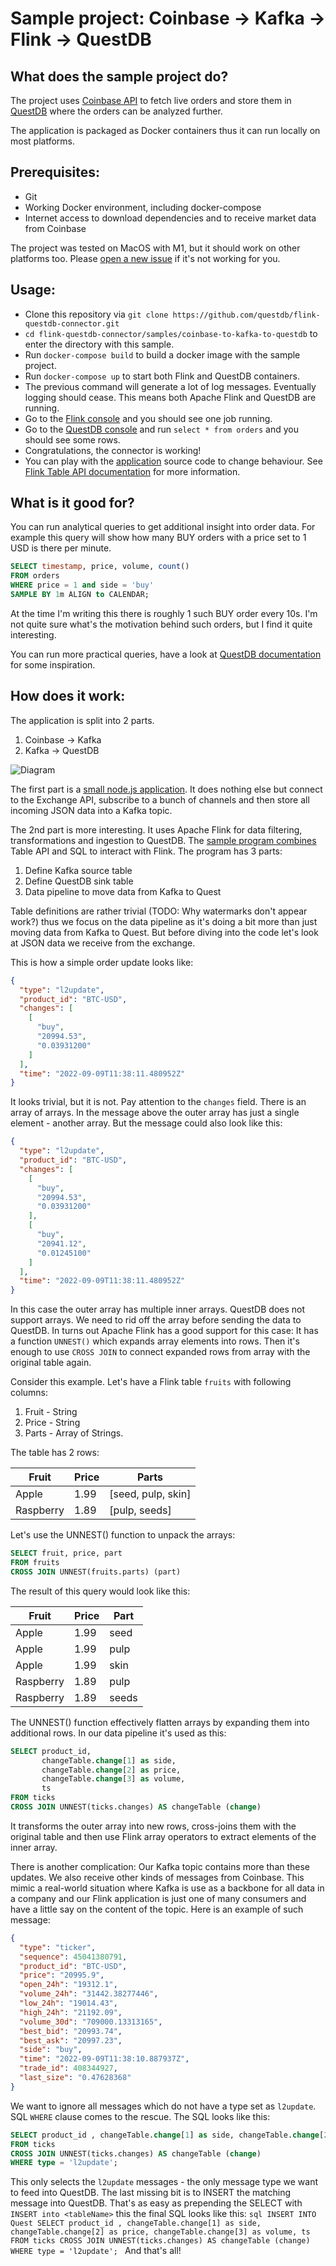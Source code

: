 # Sample project: Coinbase -> Kafka -> Flink -> QuestDB 
## What does the sample project do?
The project uses [Coinbase API](https://docs.cloud.coinbase.com/exchange/docs/websocket-overview) to fetch live orders and store them in [QuestDB](https://questdb.io/) where the orders can be analyzed further. 

The application is packaged as Docker containers thus it can run locally on most platforms.

## Prerequisites:
- Git
- Working Docker environment, including docker-compose
- Internet access to download dependencies and to receive market data from Coinbase

The project was tested on MacOS with M1, but it should work on other platforms too. Please [open a new issue](https://github.com/questdb/flink-questdb-connector/issues/new) if it's not working for you.

## Usage:
- Clone this repository via `git clone https://github.com/questdb/flink-questdb-connector.git`
- `cd flink-questdb-connector/samples/coinbase-to-kafka-to-questdb` to enter the directory with this sample.
- Run `docker-compose build` to build a docker image with the sample project.
- Run `docker-compose up` to start both Flink and QuestDB containers.
- The previous command will generate a lot of log messages. Eventually logging should cease. This means both Apache Flink and QuestDB are running.
- Go to the [Flink console](http://localhost:8082/#/job/running) and you should see one job running.
- Go to the [QuestDB console](http://localhost:19000) and run `select * from orders` and you should see some rows.
- Congratulations, the connector is working!
- You can play with the [application](src/main/java/org/questdb/flink/KafkaToQuestDB.java) source code to change behaviour. See [Flink Table API documentation](https://nightlies.apache.org/flink/flink-docs-release-1.15/docs/dev/table/tableapi/) for more information. 

## What is it good for?
You can run analytical queries to get additional insight into order data. 
For example this query will show how many BUY orders with a price set to 1 USD is there per minute.
```sql
SELECT timestamp, price, volume, count() 
FROM orders
WHERE price = 1 and side = 'buy'
SAMPLE BY 1m ALIGN to CALENDAR;
```
At the time I'm writing this there is roughly 1 such BUY order every 10s. I'm not quite sure what's
the motivation behind such orders, but I find it quite interesting.

You can run more practical queries, have a look at [QuestDB documentation](https://questdb.io/docs/concept/sql-execution-order) for some inspiration.

## How does it work:
The application is split into 2 parts.
1. Coinbase -> Kafka
2. Kafka -> QuestDB


![Diagram](diagram.png)

The first part is a [small node.js application](../producer/index.js). It does nothing else but connect to the Exchange API, subscribe to a bunch of channels and then store all incoming JSON data into a Kafka topic.

The 2nd part is more interesting. It uses Apache Flink for data filtering, transformations and ingestion to QuestDB. The [sample program combines](src/main/java/org/questdb/flink/KafkaToQuestDB.java) Table API and SQL to interact with Flink. The program has 3 parts:
1. Define Kafka source table
2. Define QuestDB sink table
3. Data pipeline to move data from Kafka to Quest

Table definitions are rather trivial (TODO: Why watermarks don't appear work?) thus we focus on the data pipeline as it's doing
a bit more than just moving data from Kafka to Quest. But before diving into the code let's look at JSON data we receive
from the exchange.

This is how a simple order update looks like:
```json
{
  "type": "l2update",
  "product_id": "BTC-USD",
  "changes": [
    [
      "buy",
      "20994.53",
      "0.03931200"
    ]
  ],
  "time": "2022-09-09T11:38:11.480952Z"
}
```
It looks trivial, but it is not. Pay attention to the `changes` field. There is an array of arrays. In the message above the outer array has just a single element - another array. But the message could also look like this:
```json
{
  "type": "l2update",
  "product_id": "BTC-USD",
  "changes": [
    [
      "buy",
      "20994.53",
      "0.03931200"
    ],
    [
      "buy",
      "20941.12",
      "0.01245100"
    ]
  ],
  "time": "2022-09-09T11:38:11.480952Z"
}
```
In this case the outer array has multiple inner arrays. QuestDB does not support arrays. We need to rid off the array before sending the data to QuestDB. In turns out Apache Flink has a good support for this case: It has a function `UNNEST()` which expands array elements into rows. Then it's enough to use `CROSS JOIN` to connect expanded rows from array with the original table again.

Consider this example. Let's have a Flink table `fruits` with following columns:
1. Fruit - String
2. Price - String
3. Parts - Array of Strings.

The table has 2 rows:

| Fruit     | Price     | Parts              |
|-----------|-----------|--------------------|
| Apple     | 1.99      | [seed, pulp, skin] |
| Raspberry | 1.89  | [pulp, seeds]      |

Let's use the UNNEST() function to unpack the arrays:
```sql
SELECT fruit, price, part
FROM fruits
CROSS JOIN UNNEST(fruits.parts) (part)
```

The result of this query would look like this:

| Fruit     | Price     | Part         |
|-----------|-----------|--------------|
| Apple     | 1.99      | seed         |
| Apple     | 1.99      | pulp         |
| Apple     | 1.99      | skin         |
| Raspberry | 1.89  | pulp |
| Raspberry | 1.89  | seeds |

The UNNEST() function effectively flatten arrays by expanding them into additional rows. In our data pipeline it's used as this:
```sql
SELECT product_id, 
       changeTable.change[1] as side, 
       changeTable.change[2] as price, 
       changeTable.change[3] as volume,
       ts
FROM ticks
CROSS JOIN UNNEST(ticks.changes) AS changeTable (change)
```
It transforms the outer array into new rows, cross-joins them with the original table and then use Flink array operators to extract elements of the inner array.

There is another complication: Our Kafka topic contains more than these updates. We also receive other kinds of messages
from Coinbase. This mimic a real-world situation where Kafka is use as a backbone for all data in a company and our
Flink application is just one of many consumers and have a little say on the content of the topic. Here is an example
of such message:
```json
{
  "type": "ticker",
  "sequence": 45041380791,
  "product_id": "BTC-USD",
  "price": "20995.9",
  "open_24h": "19312.1",
  "volume_24h": "31442.38277446",
  "low_24h": "19014.43",
  "high_24h": "21192.09",
  "volume_30d": "709000.13313165",
  "best_bid": "20993.74",
  "best_ask": "20997.23",
  "side": "buy",
  "time": "2022-09-09T11:38:10.887937Z",
  "trade_id": 408344927,
  "last_size": "0.47628368"
}
```
We want to ignore all messages which do not have a type set as `l2update`. SQL `WHERE` clause comes to the rescue. The SQL looks like this:
```sql
SELECT product_id , changeTable.change[1] as side, changeTable.change[2] as price, changeTable.change[3] as volume, ts
FROM ticks
CROSS JOIN UNNEST(ticks.changes) AS changeTable (change)
WHERE type = 'l2update';
```
This only selects the `l2update` messages - the only message type we want to feed into QuestDB. The last missing bit is
to INSERT the matching message into QuestDB. That's as easy as prepending the SELECT with `INSERT into <tableName>`
this the final SQL looks like this:
``sql
INSERT INTO Quest
SELECT product_id , changeTable.change[1] as side, changeTable.change[2] as price, changeTable.change[3] as volume, ts
FROM ticks
CROSS JOIN UNNEST(ticks.changes) AS changeTable (change)
WHERE type = 'l2update';
``
And that's all!
